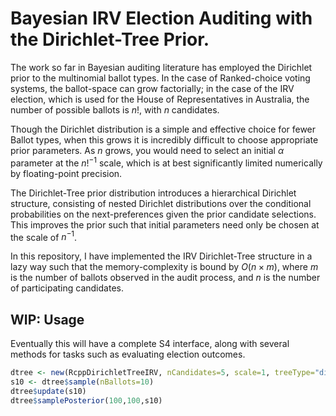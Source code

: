 # Bayesian IRV Election Auditing with the Dirichlet-Tree Prior.

The work so far in Bayesian auditing literature has employed the Dirichlet prior to the multinomial ballot types. In the case of Ranked-choice voting systems, the ballot-space can grow factorially; in the case of the IRV election, which is used for the House of Representatives in Australia, the number of possible ballots is $n!$, with $n$ candidates.

Though the Dirichlet distribution is a simple and effective choice for fewer Ballot types, when this grows it is incredibly difficult to choose appropriate prior parameters. As $n$ grows, you would need to select an initial $\alpha$ parameter at the $n!^{-1}$ scale, which is at best significantly limited numerically by floating-point precision.

The Dirichlet-Tree prior distribution introduces a hierarchical Dirichlet structure, consisting of nested Dirichlet distributions over the conditional probabilities on the next-preferences given the prior candidate selections. This improves the prior such that initial parameters need only be chosen at the scale of $n^{-1}$.

In this repository, I have implemented the IRV Dirichlet-Tree structure in a lazy way such that the memory-complexity is bound by $O(n\times m)$, where $m$ is the number of ballots observed in the audit process, and $n$ is the number of participating candidates.


## WIP: Usage

Eventually this will have a complete S4 interface, along with several methods for tasks such as evaluating election outcomes.


```R
dtree <- new(RcppDirichletTreeIRV, nCandidates=5, scale=1, treeType="dirichlettree", seed="seed1234")
s10 <- dtree$sample(nBallots=10)
dtree$update(s10)
dtree$samplePosterior(100,100,s10)
```


